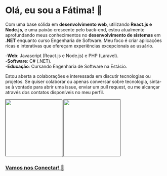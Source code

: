 # Olá, eu sou a Fátima! 👋 
Com uma base sólida em **desenvolvimento web**, utilizando **React.js e Node.js**, e uma paixão crescente pelo back-end, estou atualmente aprofundando meus conhecimentos no **desenvolvimento de sistemas** em **.NET** enquanto curso Engenharia de Software. Meu foco é criar aplicações ricas e interativas que ofereçam experiências excepcionais ao usuário. 

-**Web**: Javascript (React.js e Node.js) e PHP (Laravel). <br>
-**Software**: C# (.NET). <br>
-**Educação**: Cursando Engenharia de Software na Estácio.

Estou aberta a colaborações e interessada em discutir tecnologias ou projetos. Se quiser colaborar ou apenas conversar sobre tecnologia, sinta-se à vontade para abrir uma issue, enviar um pull request, ou me alcançar através dos contatos disponíveis no meu perfil.

<div>
<a href="">
<img height="180em" src="https://github-readme-stats.vercel.app/api?username=fatimadachari&locale=pt-br">
<img height="180em" src="https://github-readme-stats.vercel.app/api/top-langs/?username=fatimadachari&layout=compact&locale=pt-br">
</div>
  
### Vamos nos Conectar! 👋 
